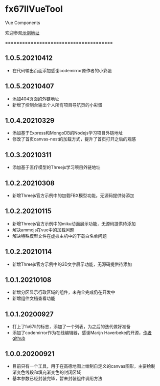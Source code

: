 # fx67llVueTool
Vue Components

欢迎参观[示例地址](http://ez13.top)

======================================

## 1.0.5.20210412
* 在代码输出页面添加感谢codemirror原作者的小彩蛋

## 1.0.5.20210407
* 添加404页面的外链地址
* 新增了控制台输出个人所有项目导航页的小彩蛋

## 1.0.4.20210329
* 添加基于Express和MongoDB的Nodejs学习项目外链地址
* 修改了首页canvas-nest的加载方式，提升了首页打开之后的观感

## 1.0.3.20210311
* 添加基于医疗模型的Threejs学习项目外链地址

## 1.0.2.20210308
* 新增Threejs官方示例中的加载FBX模型功能，无源码提供待添加

## 1.0.2.20210115
* 新增Threejs官方示例中的miku动画展示功能，无源码提供待添加
* 解决ammojs在vue中的加载问题
* 解决特殊模型文件在虚拟主机中的下载白名单问题

## 1.0.2.20210114
* 新增Threejs官方示例中的3D文字展示功能，无源码提供待添加

## 1.0.1.20210108
* 新增分区显示行政区域的组件，未完全完成仍在开发中
* 新增组件文档查看功能

## 1.0.1.20200927
* 打上了fx67ll的标志，添加了一个列表，为之后的迭代做好准备
* 添加了codemirror作为在线编辑器，感谢Marijn Haverbeke的开源，[作者github](https://github.com/marijnh)

## 1.0.0.20200921
* 目前只有一个工具，用于在高德地图上绘制自定义的canvas图形，主要绘制渐变色线段和填充渐变色的封闭区域
* 基本参数已经封装完毕，暂未封装组件调用方法